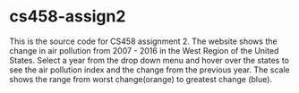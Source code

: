 # cs458-assign2

This is the source code for CS458 assignment 2. The website shows the change in air pollution from 2007 - 2016 in the West Region of the United States. Select a year from the drop down menu and hover over the states to see the air pollution index and the change from the previous year. The scale shows the range from worst change(orange) to greatest change (blue).
